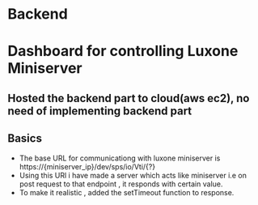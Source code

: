 # Backend 
# Dashboard for controlling Luxone Miniserver
## Hosted the backend part to cloud(aws ec2), no need of implementing backend part

## Basics
- The base URL for communicationg with luxone miniserver is https://{miniserver_ip}/dev/sps/io/Vti/{?}
- Using this URl i have made a server which acts like miniserver i.e on post request to that endpoint , it responds with certain value.
- To make it realistic , added the setTimeout function to response.


